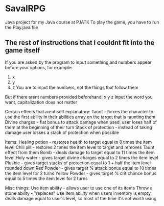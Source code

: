 # SavalRPG
Java project for my Java course at PJATK
To play the game, you have to run the Play.java file

The rest of instructions that i couldnt fit into the game itself
----------
If you are asked by the program to input something and numbers appear before your options, for example:
1. x
2. y
5. z
You are to input the numbers, not the things that follow them

But if there arent numbers provided beforehand:
x
y
z
Input the word you want, capitalization does not matter

Certain effects that arent self explanatory:
Taunt - forces the character to use the first ability in their abilities array on the target that is taunting them
Divine charges - flat bonus to attack damage when used, user loses half of them at the beginning of their turn
Stack of protection - instead of taking damage user losses a stack of protection when possible

Items:
Healing potion - restores health to target equal to 8 times the item level 
Chill pill - restores 2 times the item level to target and removes Taunt effect from them
Bomb - deals damage to target equal to 11 times the item level 
Holy water - gives target divine charges equal to 2 times the item level
Plushie - gives target stacks of protection equal to 1 + half the item level rounded down
Red Powder - gives target % attack bonus equal to 10 times the item level for 2 turns
Yellow Powder - gives target % crit chance bonus equal to 5 times the item level for 2 turns

Misc things:
Use item ability - allows user to use one of its items
Throw a stone ability - "replaces" Use item ability when users inventory is empty, deals damage equal to user's level, so most of the time it's not worth using

